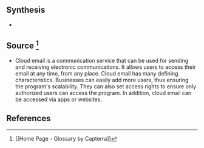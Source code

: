 ## Synthesis
- 
## Source [^1]
- Cloud email is a communication service that can be used for sending and receiving electronic communications. It allows users to access their email at any time, from any place. Cloud email has many defining characteristics. Businesses can easily add more users, thus ensuring the program's scalability. They can also set access rights to ensure only authorized users can access the program. In addition, cloud email can be accessed via apps or websites.
## References

[^1]: [[Home Page - Glossary by Capterra]]